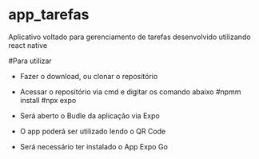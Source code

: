 # app_tarefas

Aplicativo voltado para gerenciamento de tarefas desenvolvido utilizando react native

#Para utilizar
- Fazer o download, ou clonar o repositório
- Acessar o repositório via cmd e digitar os comando abaixo
  #npmm install
  #npx expo

- Será aberto o Budle da aplicação via Expo
- O app poderá ser utilizado lendo o QR Code
-  Será necessário ter instalado o App Expo Go
